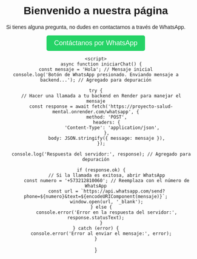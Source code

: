 <!DOCTYPE html>
<html lang="es">
<head>
    <meta charset="UTF-8">
    <meta name="viewport" content="width=device-width, initial-scale=1.0">
    <title>Chat en WhatsApp</title>
    <style>
        body {
            font-family: Arial, sans-serif;
            text-align: center;
            margin-top: 50px;
        }
        .whatsapp-button {
            padding: 10px 20px;
            background-color: #25D366; /* Color de WhatsApp */
            color: white;
            border: none;
            border-radius: 5px;
            cursor: pointer;
            text-decoration: none;
            font-size: 18px;
        }
        .whatsapp-button:hover {
            background-color: #128C7E; /* Color de WhatsApp al pasar el mouse */
        }
    </style>
</head>
<body>
    <h1>Bienvenido a nuestra página</h1>
    <p>Si tienes alguna pregunta, no dudes en contactarnos a través de WhatsApp.</p>
    <button class="whatsapp-button" onclick="iniciarChat()">Contáctanos por WhatsApp</button>

    <script>
        async function iniciarChat() {
    const mensaje = 'Hola'; // Mensaje inicial
    console.log('Botón de WhatsApp presionado. Enviando mensaje a backend...'); // Agregado para depuración

    try {
        // Hacer una llamada a tu backend en Render para manejar el mensaje
        const response = await fetch('https://proyecto-salud-mental.onrender.com/whatsapp', {
            method: 'POST',
            headers: {
                'Content-Type': 'application/json',
            },
            body: JSON.stringify({ message: mensaje }),
        });

        console.log('Respuesta del servidor:', response); // Agregado para depuración

        if (response.ok) {
            // Si la llamada es exitosa, abrir WhatsApp
            const numero = '+573212810060'; // Reemplaza con el número de WhatsApp
            const url = `https://api.whatsapp.com/send?phone=${numero}&text=${encodeURIComponent(mensaje)}`;
            window.open(url, '_blank');
        } else {
            console.error('Error en la respuesta del servidor:', response.statusText);
        }
    } catch (error) {
        console.error('Error al enviar el mensaje:', error);
    }
}
    </script>
</body>
</html>
